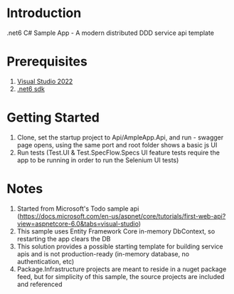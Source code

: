 # Introduction 
.net6 C# Sample App - A modern distributed DDD service api template

# Prerequisites
1. [Visual Studio 2022](https://visualstudio.microsoft.com/vs/)
2. [.net6 sdk](https://dotnet.microsoft.com/en-us/download/dotnet/6.0)

# Getting Started
1.	Clone, set the startup project to Api/AmpleApp.Api, and run - swagger page opens, using the same port and root folder shows a basic js UI
2.	Run tests (Test.UI & Test.SpecFlow.Specs UI feature tests require the app to be running in order to run the Selenium UI tests)

# Notes
1. Started from Microsoft's Todo sample api (https://docs.microsoft.com/en-us/aspnet/core/tutorials/first-web-api?view=aspnetcore-6.0&tabs=visual-studio)
2. This sample uses Entity Framework Core in-memory DbContext, so restarting the app clears the DB
3. This solution provides a possible starting template for building service apis and is not production-ready (in-memory database, no authentication, etc)
4. Package.Infrastructure projects are meant to reside in a nuget package feed, but for simplicity of this sample, the source projects are included and referenced

